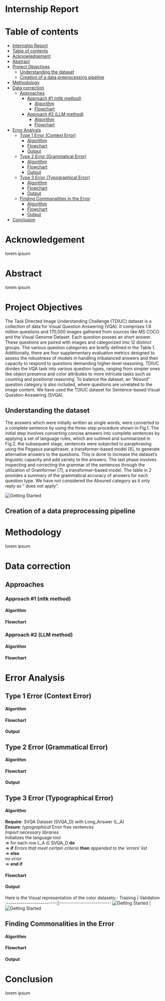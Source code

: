 <!-- 
RULES TO FOLLOW BEFORE CONTRIBUTING:

Please refer to the README.md and install the extensions provided.
Images/Flowcharts should go inside the images directory.
Helpful comments are provided above the section for further info.
Comments should be added by the respective contributor to ensure the report is well documented.
 -->

<!-- Picture of IITG and KU goes here; refer to the BSM document sent in the group chat -->
# Internship Report

<!-- use this to insert a page break -->
<div style="page-break-after: always;"></div>

<!-- The Table of content autopopulates as new sections are added; no need to manually make changes -->
# Table of contents
- [Internship Report](#internship-report)
- [Table of contents](#table-of-contents)
- [Acknowledgement](#acknowledgement)
- [Abstract](#abstract)
- [Project Objectives](#project-objectives)
  - [Understanding the dataset](#understanding-the-dataset)
  - [Creation of a data preprocessing pipeline](#creation-of-a-data-preprocessing-pipeline)
- [Methodology](#methodology)
- [Data correction](#data-correction)
  - [Approaches](#approaches)
    - [Approach #1 (nltk method)](#approach-1-nltk-method)
      - [Algorithm](#algorithm)
      - [Flowchart](#flowchart)
    - [Approach #2 (LLM method)](#approach-2-llm-method)
      - [Algorithm](#algorithm-1)
      - [Flowchart](#flowchart-1)
- [Error Analysis](#error-analysis)
  - [Type 1 Error (Context Error)](#type-1-error-context-error)
      - [Algorithm](#algorithm-2)
      - [Flowchart](#flowchart-2)
      - [Output](#output)
  - [Type 2 Error (Grammatical Error)](#type-2-error-grammatical-error)
      - [Algorithm](#algorithm-3)
      - [Flowchart](#flowchart-3)
      - [Output](#output-1)
  - [Type 3 Error (Typographical Error)](#type-3-error-typographical-error)
      - [Algorithm](#algorithm-4)
      - [Flowchart](#flowchart-4)
      - [Output](#output-2)
  - [Finding Commonalities in the Error](#finding-commonalities-in-the-error)
      - [Algorithm](#algorithm-5)
      - [Flowchart](#flowchart-5)
      - [Output](#output-3)
- [Conclusion](#conclusion)

<div style="page-break-after: always;"></div>

# Acknowledgement
lorem ipsum

# Abstract
lorem ipsum

# Project Objectives
<div>The Task Directed Image Understanding Challenge (TDIUC) dataset is a collection of data for Visual Question Answering (VQA). It comprises 1.6 million questions and 170,000 images gathered from sources like MS COCO and the Visual Genome Dataset. Each question posses an short answer. These questions are paired with images and categorized into 12 distinct groups. The various question categories are briefly defined in the Table 1.
Additionally, there are four supplementary evaluation metrics designed to assess the robustness of models in handling imbalanced answers and their capacity to respond to questions demanding higher-level reasoning. TDIUC divides the VQA task into various question types, ranging from simpler ones like object presence and color attributes to more intricate tasks such as counting and positional reasoning. To balance the dataset, an “Absurd” question category is also included, where questions are unrelated to the image content. We have used the TDIUC dataset for Sentence-based Visual Question Answering (SVQA).
</div>

## Understanding the dataset
<div>
The answers which were initially written as single words, were converted to a complete sentence by using the three-step procedure shown in Fig.1. The initial step involves converting concise answers into complete sentences by applying a set of language rules, which are outilned and summarized in Fig.2.  the subsequent stage, sentences were
subjected to paraphrasing using the Pegasus paraphraser, a transformer-based model [6], to generate alternative answers to the questions. This is done to increase the dataset’s linguistic capacity and add variety to the answers. The last phase involves inspecting and correcting the grammar of the sentences through the utilization of
Gramformer [7], a transformer-based model. The table in 2 provides a summary of the grammatical accuracy of answers for each question type. We have not considered the Absured category as it only reply as “ does not apply”.

![Getting Started](./images/5.jpg)
</div>

## Creation of a data preprocessing pipeline 

# Methodology
lorem ipsum

# Data correction
## Approaches
### Approach #1 (nltk method)
#### Algorithm
#### Flowchart
### Approach #2 (LLM method)
#### Algorithm
#### Flowchart

# Error Analysis
## Type 1 Error (Context Error)
#### Algorithm
#### Flowchart
#### Output
## Type 2 Error (Grammatical Error)
#### Algorithm
#### Flowchart
#### Output
## Type 3 Error (Typographical Error)
#### Algorithm

**Require**: SVQA Dataset (SVQA_D) with Long_Answer (L_A) <br>
**Ensure**: *typographical* Error free sentences 
<br>
*Import necessary libraries*
<br>
Initializes the language tool
<br>
=> for each row L_A ∈ SVQA_D **do**
<br>
=> **if** *Errors that meet certain criteria* **then** *appended to the ‘errors′ list*
<br>
=> **else**
<br>
*no error*
<br>
=> **end if**
#### Flowchart
#### Output
Here is the Visual representation of the color datasets:-
Training            |  Validation
:-------------------------:|:-------------------------:
![Getting Started](./images/train_color.png)   |  ![Getting Started](./images/val_color.png)




## Finding Commonalities in the Error
#### Algorithm
#### Flowchart
#### Output

# Conclusion
lorem ipsum